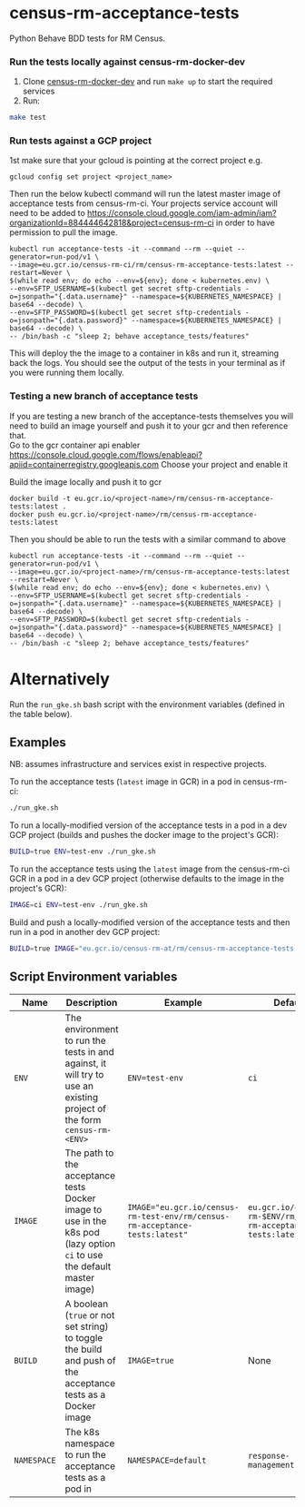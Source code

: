 # census-rm-acceptance-tests

Python Behave BDD tests for RM Census.

### Run the tests locally against census-rm-docker-dev
1. Clone [census-rm-docker-dev](https://github.com/ONSdigital/census-rm-kubernetes) and run `make up` to start the required services  
1. Run:
```bash 
make test
```

### Run tests against a GCP project

1st make sure that your gcloud is pointing at the correct project e.g.

```
gcloud config set project <project_name>
```

Then run the below kubectl command will run the latest master image of acceptance tests from census-rm-ci.
Your projects service account will need to be added to https://console.cloud.google.com/iam-admin/iam?organizationId=884444642818&project=census-rm-ci
in order to have permission to pull the image.

```
kubectl run acceptance-tests -it --command --rm --quiet --generator=run-pod/v1 \
--image=eu.gcr.io/census-rm-ci/rm/census-rm-acceptance-tests:latest --restart=Never \
$(while read env; do echo --env=${env}; done < kubernetes.env) \
--env=SFTP_USERNAME=$(kubectl get secret sftp-credentials -o=jsonpath="{.data.username}" --namespace=${KUBERNETES_NAMESPACE} | base64 --decode) \
--env=SFTP_PASSWORD=$(kubectl get secret sftp-credentials -o=jsonpath="{.data.password}" --namespace=${KUBERNETES_NAMESPACE} | base64 --decode) \
-- /bin/bash -c "sleep 2; behave acceptance_tests/features"
```

This will deploy the the image to a container in k8s and run it, streaming back the logs.
You should see the output of the tests in your terminal as if you were running them locally.


###  Testing a new branch of acceptance tests
If you are testing a new branch of the acceptance-tests themselves you will need to build an image yourself 
and push it to your gcr and then reference that.  
Go to the gcr container api enabler https://console.cloud.google.com/flows/enableapi?apiid=containerregistry.googleapis.com
Choose your project and enable it

Build the image locally and push it to gcr

```
docker build -t eu.gcr.io/<project-name>/rm/census-rm-acceptance-tests:latest .
docker push eu.gcr.io/<project-name>/rm/census-rm-acceptance-tests:latest
```

Then you should be able to run the tests with a similar command to above
```
kubectl run acceptance-tests -it --command --rm --quiet --generator=run-pod/v1 \
--image=eu.gcr.io/<project-name>/rm/census-rm-acceptance-tests:latest --restart=Never \
$(while read env; do echo --env=${env}; done < kubernetes.env) \
--env=SFTP_USERNAME=$(kubectl get secret sftp-credentials -o=jsonpath="{.data.username}" --namespace=${KUBERNETES_NAMESPACE} | base64 --decode) \
--env=SFTP_PASSWORD=$(kubectl get secret sftp-credentials -o=jsonpath="{.data.password}" --namespace=${KUBERNETES_NAMESPACE} | base64 --decode) \
-- /bin/bash -c "sleep 2; behave acceptance_tests/features"
```

# Alternatively

Run the `run_gke.sh` bash script with the environment variables (defined in the table below).

## Examples

NB: assumes infrastructure and services exist in respective projects.

To run the acceptance tests (`latest` image in GCR) in a pod in census-rm-ci:
```bash
./run_gke.sh
```
To run a locally-modified version of the acceptance tests in a pod in a dev GCP project (builds and pushes the docker image to the project's GCR):
```bash
BUILD=true ENV=test-env ./run_gke.sh
```
To run the acceptance tests using the `latest` image from the census-rm-ci GCR in a pod in a dev GCP project (otherwise defaults to the image in the project's GCR):
```bash
IMAGE=ci ENV=test-env ./run_gke.sh
```
Build and push a locally-modified version of the acceptance tests and then run in a pod in another dev GCP project:
```bash
BUILD=true IMAGE="eu.gcr.io/census-rm-at/rm/census-rm-acceptance-tests:latest" ENV=test-env ./run_gke.sh
```

## Script Environment variables

| Name                  | Description                                                                                                                                                                                                  | Example                                  | Default              | Required |
|-----------------------|--------------------------------------------------------------------------------------------------------------------------------------------------------------------------------------------------------------|------------------------------------------|----------------------|----------|
| `ENV`                 | The environment to run the tests in and against, it will try to use an existing project of the form `census-rm-<ENV>`                                                                                                  | `ENV=test-env`                           | `ci`                 | no      |
| `IMAGE`              | The path to the acceptance tests Docker image to use in the k8s pod (lazy option `ci` to use the default master image)                                                                                                                | `IMAGE="eu.gcr.io/census-rm-test-env/rm/census-rm-acceptance-tests:latest"`                    | `eu.gcr.io/census-rm-$ENV/rm/census-rm-acceptance-tests:latest`                 | no       |
| `BUILD`          | A boolean (`true` or not set string) to toggle the build and push of the acceptance tests as a Docker image                                                                                                                  | `IMAGE=true`                        | None              | no       |
| `NAMESPACE`          | The k8s namespace to run the acceptance tests as a pod in                                                                                                                   | `NAMESPACE=default`                        | `response-management-$ENV`              | no       |
